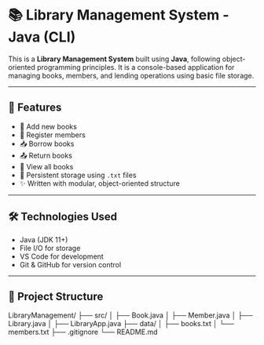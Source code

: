 # 📚 Library Management System - Java (CLI)

This is a **Library Management System** built using **Java**, following object-oriented programming principles. It is a console-based application for managing books, members, and lending operations using basic file storage.

---

## 🔧 Features

- 📘 Add new books
- 🧑 Register members
- 📥 Borrow books
- 📤 Return books
- 📄 View all books
- 💾 Persistent storage using `.txt` files
- ✨ Written with modular, object-oriented structure

---

## 🛠️ Technologies Used

- Java (JDK 11+)
- File I/O for storage
- VS Code for development
- Git & GitHub for version control

---

## 📁 Project Structure
LibraryManagement/
├── src/
│ ├── Book.java
│ ├── Member.java
│ ├── Library.java
│ ├── LibraryApp.java
├── data/
│ ├── books.txt
│ └── members.txt
├── .gitignore
└── README.md

